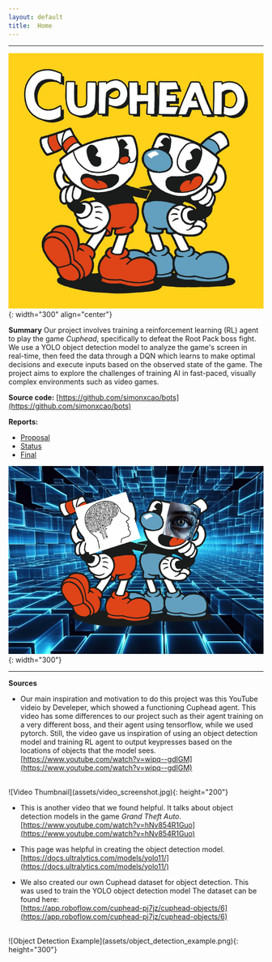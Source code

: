 ```yaml
---
layout: default
title:  Home
---
```


<hr>

![Cuphead Cover Art](assets/cuphead_cover_art.jpeg){: width="300" align="center"}




**Summary**
Our project involves training a reinforcement learning (RL) agent to play the game *Cuphead*, specifically to defeat the Root Pack boss fight. We use a YOLO object detection model to analyze the game's screen in real-time, then feed the data through a DQN which learns to make optimal decisions and execute inputs based on the observed state of the game. The project aims to explore the challenges of training AI in fast-paced, visually complex environments such as video games.

**Source code:** 
[https://github.com/simonxcao/bots](https://github.com/simonxcao/bots)

**Reports:**
 - [Proposal](proposal.html) 
 - [Status](status.html) 
 - [Final](final.html) 
 

![Cuphead AI Image](assets/CUPHEAD_RL.png){: width="300"}



<hr>

**Sources**

- Our main inspiration and motivation to do this project was this YouTube videio by Develeper, which showed a functioning Cuphead agent. This video has some differences to our project such as their agent training on a very different boss, and their agent using tensorflow, while we used pytorch. Still, the video gave us inspiration of using an object detection model and training RL agent to output keypresses based on the locations of objects that the model sees. <br>
 [https://www.youtube.com/watch?v=wipq--gdIGM](https://www.youtube.com/watch?v=wipq--gdIGM)
 <br>
 ![Video Thumbnail](assets/video_screenshot.jpg){: height="200"}

 - This is another video that we found helpful. It talks about object detection models in the game *Grand Theft Auto*.<br>
 [https://www.youtube.com/watch?v=hNv854R1Guo](https://www.youtube.com/watch?v=hNv854R1Guo)

 - This page was helpful in creating the object detection model. <br>
 [https://docs.ultralytics.com/models/yolo11/](https://docs.ultralytics.com/models/yolo11/)
 - We also created our own Cuphead dataset for object detection. This was used to train the YOLO object detection model The dataset can be found here:<br>
 [https://app.roboflow.com/cuphead-pj7jz/cuphead-objects/6](https://app.roboflow.com/cuphead-pj7jz/cuphead-objects/6)
 <br>
 ![Object Detection Example](assets/object_detection_example.png){: height="300"}
 












